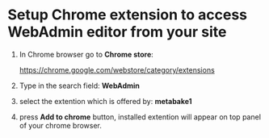 # Setup Chrome extension to access WebAdmin editor from your site

1. In Chrome browser go to **Chrome store**:

    https://chrome.google.com/webstore/category/extensions

2. Type in the search field: **WebAdmin**
3. select the extention which is offered by: **metabake1**
4. press **Add to chrome** button, installed extention will appear on top panel of your chrome browser.